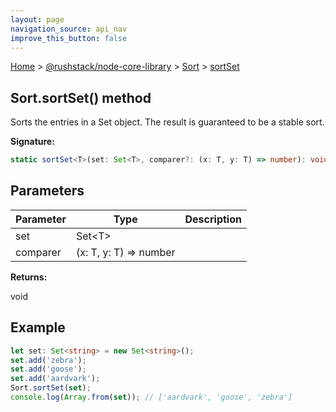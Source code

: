 ```yaml
---
layout: page
navigation_source: api_nav
improve_this_button: false
---
```



[Home](./index.md) &gt; [@rushstack/node-core-library](./node-core-library.md) &gt; [Sort](./node-core-library.sort.md) &gt; [sortSet](./node-core-library.sort.sortset.md)

## Sort.sortSet() method

Sorts the entries in a Set object. The result is guaranteed to be a stable sort.

<b>Signature:</b>

```typescript
static sortSet<T>(set: Set<T>, comparer?: (x: T, y: T) => number): void;
```

## Parameters

|  Parameter | Type | Description |
|  --- | --- | --- |
|  set | Set&lt;T&gt; |  |
|  comparer | (x: T, y: T) =&gt; number |  |

<b>Returns:</b>

void

## Example


```ts
let set: Set<string> = new Set<string>();
set.add('zebra');
set.add('goose');
set.add('aardvark');
Sort.sortSet(set);
console.log(Array.from(set)); // ['aardvark', 'goose', 'zebra']

```
